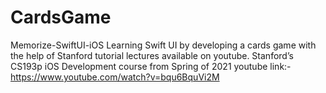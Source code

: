 # CardsGame
Memorize-SwiftUI-iOS
Learning Swift UI by developing a cards game with the help of Stanford tutorial lectures available on youtube.
Stanford’s CS193p iOS Development course from Spring of 2021
youtube link:- https://www.youtube.com/watch?v=bqu6BquVi2M
